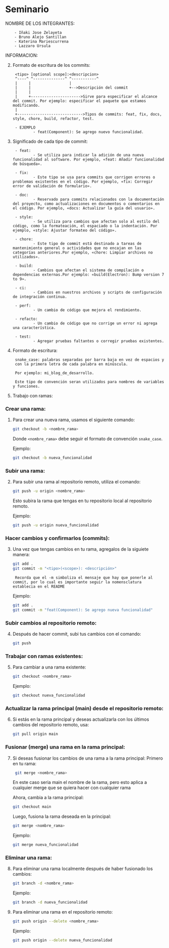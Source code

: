 # Seminario

NOMBRE DE LOS INTEGRANTES:

        - Iñaki Jose Zelayeta
        - Bruno Alejo Santillan
        - Katerina Mariescurrena 
        - Lazzaro Ursula

INFORMACION:

2. Formato de escritura de los commits:

        <tipo> [optional scope]:<descripcion>
        ^----^ ^--------------^ ^-----------^   
        |     |                 |
        |     |                 +-->Descripción del commit
        |     |    
        |     +---------------------->Sirve para especificar el alcance del commit. Por ejemplo: especificar el paquete que estamos modificando.
        |
        +----------------------------->Tipos de commits: feat, fix, docs, style, chore, build, refactor, test.

        - EJEMPLO
                - feat(Component): Se agrego nuevo funcionalidad.

3. Significado de cada tipo de commit:

        - feat: 
                - Se utiliza para indicar la adición de una nueva funcionalidad al software. Por ejemplo, «feat: Añadir funcionalidad de búsqueda».

        - fix: 
                - Este tipo se usa para commits que corrigen errores o problemas existentes en el código. Por ejemplo, «fix: Corregir error de validación de formulario».

        - doc: 
                - Reservado para commits relacionados con la documentación del proyecto, como actualizaciones en documentos o comentarios en el código. Por ejemplo, «docs: Actualizar la guía del usuario».

        - style: 
                - Se utiliza para cambios que afectan solo al estilo del código, como la formateación, el espaciado o la indentación. Por ejemplo, «style: Ajustar formateo del código».

        - chore: 
                - Este tipo de commit está destinado a tareas de mantenimiento general o actividades que no encajan en las categorías anteriores.Por ejemplo, «chore: Limpiar archivos no utilizados».

        - build: 
                - Cambios que afectan el sistema de compilación o dependencias externas.Por ejemplo: «build(Electron): Bump version 7 to 9».

        - ci: 
                - Cambios en nuestros archivos y scripts de configuración de integración continua.

        - perf: 
                - Un cambio de código que mejora el rendimiento.

        - refacto: 
                - Un cambio de código que no corrige un error ni agrega una característica.

        - test: 
                - Agregar pruebas faltantes o corregir pruebas existentes.


4. Formato de escritura: 

        snake_case: palabras separadas por barra baja en vez de espacios y 
        con la primera letra de cada palabra en minúscula. 

        Por ejemplo: mi_blog_de_desarrollo.

        Este tipo de convención seran utilizados para nombres de variables y funciones.

5. Trabajo con ramas:

### Crear una rama:

1. Para crear una nueva rama, usamos el siguiente comando:
    ```bash (esto quiere decire que se hace dentro de la termianl de bash)
    git checkout -b <nombre_rama>
    ```
    Donde `<nombre_rama>` debe seguir el formato de convención `snake_case`.

    Ejemplo:
    ```bash
    git checkout -b nueva_funcionalidad
    ```

### Subir una rama:

2. Para subir una rama al repositorio remoto, utiliza el comando:
    ```bash
    git push -u origin <nombre_rama>
    ```
    Esto subira la rama que tengas en tu repositorio local al repositorio remoto.

    Ejemplo:
    ```bash
    git push -u origin nueva_funcionalidad
    ```

### Hacer cambios y confirmarlos (commits):

3. Una vez que tengas cambios en tu rama, agregalos de la siguiete manera:
    ```bash
    git add .
    git commit -m "<tipo>(<scope>): <descripción>"
    ```
        Recorda que el -m simboliza el mensaje que hay que ponerle al commit, por lo cual es importante seguir la nomensclatura establecia en el README
    Ejemplo:
    ```bash
    git add .
    git commit -m "feat(Component): Se agrego nueva funcionalidad"
    ```

### Subir cambios al repositorio remoto:

4. Después de hacer commit, subi tus cambios con el comando:
    ```bash
    git push
    ```

### Trabajar con ramas existentes:

5. Para cambiar a una rama existente:
    ```bash
    git checkout <nombre_rama>
    ```

    Ejemplo:
    ```bash
    git checkout nueva_funcionalidad
    ```

### Actualizar la rama principal (main) desde el repositorio remoto:

6. Si estás en la rama principal y deseas actualizarla con los últimos cambios del repositorio remoto, usa:
    ```bash
    git pull origin main
    ```

### Fusionar (merge) una rama en la rama principal:

7. Si deseas fusionar los cambios de una rama a la rama principal:
   Primero en tu rama:
   ```bash
    git merge <nombre_rama>
    ```
    En este caso seria main el nombre de la rama, pero esto aplica a cualquier merge que se quiera hacer con cualquier rama

   Ahora, cambia a la rama principal:
    ```bash
    git checkout main
    ```

    Luego, fusiona la rama deseada en la principal:
    ```bash
    git merge <nombre_rama>
    ```

    Ejemplo:
    ```bash
    git merge nueva_funcionalidad
    ```

### Eliminar una rama:

8. Para eliminar una rama localmente después de haber fusionado los cambios:
    ```bash
    git branch -d <nombre_rama>
    ```

    Ejemplo:
    ```bash
    git branch -d nueva_funcionalidad
    ```

9. Para eliminar una rama en el repositorio remoto:
    ```bash
    git push origin --delete <nombre_rama>
    ```

    Ejemplo:
    ```bash
    git push origin --delete nueva_funcionalidad
    ```
